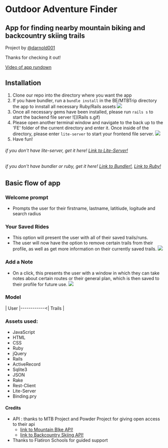 # Outdoor Adventure Finder

## App for finding nearby mountain biking and backcountry skiing trails

Project by [@darnold001](https://github.com/darnold001)

Thanks for checking it out!

[Video of app rundown](https://www.youtube.com/embed/0mROs3x2Xoc)

## Installation
   1. Clone our repo into the directory where you want the app
   2. If you have bundler, run a ```bundle install``` in the BE/MTBTrip directory the app to innstall all necessary Ruby/Rails assets
  ![](FolderChange.gif)
   3. Once all necessary gems have been installed, please run ```rails s``` to start the backend file server
   ![](Rails s.gif)
   4. Please open another terminal window and navigate to the back up to the 'FE' folder of the current directory and enter it. Once inside of the directory, please      enter ```lite-server``` to start your frontend file server.
   ![](Lite-Server.gif)
   4. Have fun!
   ###### if you don't have lite-server, get it here! [Link to Lite-Server!](https://www.npmjs.com/package/lite-server)
   ###### if you don't have bundler or ruby, get it here! [Link to Bundler!](https://bundler.io/), [Link to Ruby!](https://www.ruby-lang.org/en/downloads/)

## Basic flow of app

### Welcome prompt
   * Prompts the user for their firstname, lastname, latitiude, logitude and search radius


### Your Saved Rides
   * This option will present the user with all of their saved trails/runs.
   * The user will now have the option to remove certain trails from their profile, as well as get more information on their currently saved trails.
  ![](SaveARide.gif)

### Add a Note
   * On a click, this presents the user with a window in which they can take notes about certain routes or their general plan, which is then saved to their profile      for future use.
![](Notes.gif)

### Model

  | User |------------<| Trails |   

### Assets used:
   * JavaScript
   * HTML
   * CSS
   * Ruby
   * jQuery
   * Rails
   * ActiveRecord
   * Sqlite3
   * JSON
   * Rake
   * Rest-Client
   * Lite-Server
   * Binding.pry

#### Credits
   * API : thanks to MTB Project and Powder Project for giving open access to their api
      * [link to Mountain BIke API!](https://www.mtbproject.com)
      * [link to Backcountry Skiing API!](https://www.powderproject.com)
   * Thanks to Flatiron Schools for guided support